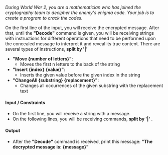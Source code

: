 *During World War 2, you are a mathematician who has joined the cryptography team to decipher the enemy's enigma code. Your job is to create a program to crack the codes.*  

On the first line of the input, you will receive the encrypted message. After that, until the **"Decode"** command is given, you will be receiving strings with instructions for different operations that need to be performed upon the concealed message to interpret it and reveal its true content. There are several types of instructions, **split by '|'**
-	**"Move {number of letters}"**:
    -	Moves the first n letters to the back of the string
-	**"Insert {index} {value}"**:
    -	Inserts the given value before the given index in the string
-	**"ChangeAll {substring} {replacement}"**:
    -	Changes all occurrences of the given substring with the replacement text

#### Input / Constraints
-	On the first line, you will receive a string with a message.
-	On the following lines, you will be receiving commands, **split by '|'** .
#### Output
-	After the **"Decode"** command is received, print this message:
**"The decrypted message is: {message}"**
